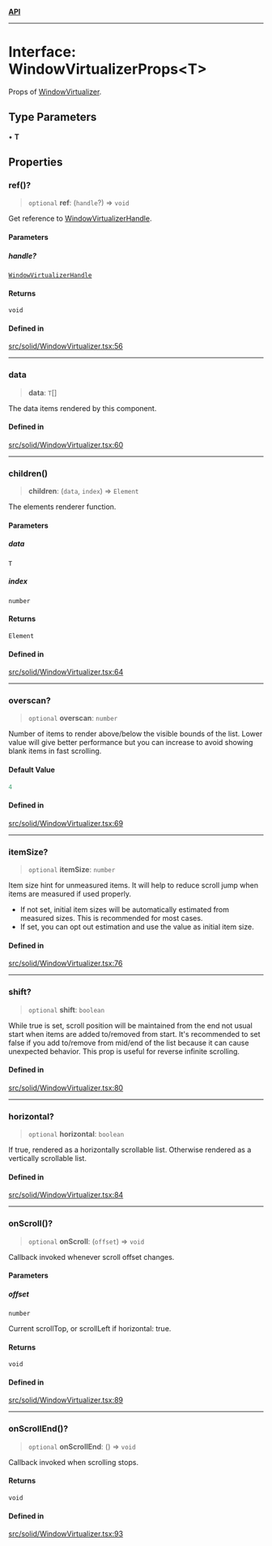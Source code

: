 [**API**](../../API.md)

***

# Interface: WindowVirtualizerProps\<T\>

Props of [WindowVirtualizer](../functions/WindowVirtualizer.md).

## Type Parameters

• **T**

## Properties

### ref()?

> `optional` **ref**: (`handle`?) => `void`

Get reference to [WindowVirtualizerHandle](WindowVirtualizerHandle.md).

#### Parameters

##### handle?

[`WindowVirtualizerHandle`](WindowVirtualizerHandle.md)

#### Returns

`void`

#### Defined in

[src/solid/WindowVirtualizer.tsx:56](https://github.com/inokawa/virtua/blob/8d5222c7e9c2619e43b1dc82d4eede5869ba50ca/src/solid/WindowVirtualizer.tsx#L56)

***

### data

> **data**: `T`[]

The data items rendered by this component.

#### Defined in

[src/solid/WindowVirtualizer.tsx:60](https://github.com/inokawa/virtua/blob/8d5222c7e9c2619e43b1dc82d4eede5869ba50ca/src/solid/WindowVirtualizer.tsx#L60)

***

### children()

> **children**: (`data`, `index`) => `Element`

The elements renderer function.

#### Parameters

##### data

`T`

##### index

`number`

#### Returns

`Element`

#### Defined in

[src/solid/WindowVirtualizer.tsx:64](https://github.com/inokawa/virtua/blob/8d5222c7e9c2619e43b1dc82d4eede5869ba50ca/src/solid/WindowVirtualizer.tsx#L64)

***

### overscan?

> `optional` **overscan**: `number`

Number of items to render above/below the visible bounds of the list. Lower value will give better performance but you can increase to avoid showing blank items in fast scrolling.

#### Default Value

```ts
4
```

#### Defined in

[src/solid/WindowVirtualizer.tsx:69](https://github.com/inokawa/virtua/blob/8d5222c7e9c2619e43b1dc82d4eede5869ba50ca/src/solid/WindowVirtualizer.tsx#L69)

***

### itemSize?

> `optional` **itemSize**: `number`

Item size hint for unmeasured items. It will help to reduce scroll jump when items are measured if used properly.

- If not set, initial item sizes will be automatically estimated from measured sizes. This is recommended for most cases.
- If set, you can opt out estimation and use the value as initial item size.

#### Defined in

[src/solid/WindowVirtualizer.tsx:76](https://github.com/inokawa/virtua/blob/8d5222c7e9c2619e43b1dc82d4eede5869ba50ca/src/solid/WindowVirtualizer.tsx#L76)

***

### shift?

> `optional` **shift**: `boolean`

While true is set, scroll position will be maintained from the end not usual start when items are added to/removed from start. It's recommended to set false if you add to/remove from mid/end of the list because it can cause unexpected behavior. This prop is useful for reverse infinite scrolling.

#### Defined in

[src/solid/WindowVirtualizer.tsx:80](https://github.com/inokawa/virtua/blob/8d5222c7e9c2619e43b1dc82d4eede5869ba50ca/src/solid/WindowVirtualizer.tsx#L80)

***

### horizontal?

> `optional` **horizontal**: `boolean`

If true, rendered as a horizontally scrollable list. Otherwise rendered as a vertically scrollable list.

#### Defined in

[src/solid/WindowVirtualizer.tsx:84](https://github.com/inokawa/virtua/blob/8d5222c7e9c2619e43b1dc82d4eede5869ba50ca/src/solid/WindowVirtualizer.tsx#L84)

***

### onScroll()?

> `optional` **onScroll**: (`offset`) => `void`

Callback invoked whenever scroll offset changes.

#### Parameters

##### offset

`number`

Current scrollTop, or scrollLeft if horizontal: true.

#### Returns

`void`

#### Defined in

[src/solid/WindowVirtualizer.tsx:89](https://github.com/inokawa/virtua/blob/8d5222c7e9c2619e43b1dc82d4eede5869ba50ca/src/solid/WindowVirtualizer.tsx#L89)

***

### onScrollEnd()?

> `optional` **onScrollEnd**: () => `void`

Callback invoked when scrolling stops.

#### Returns

`void`

#### Defined in

[src/solid/WindowVirtualizer.tsx:93](https://github.com/inokawa/virtua/blob/8d5222c7e9c2619e43b1dc82d4eede5869ba50ca/src/solid/WindowVirtualizer.tsx#L93)
